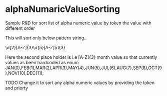 # alphaNumaricValueSorting
Sample R&amp;D for sort list of alpha numeric value by token the value with different order

This will sort only below pattern string..

\d{2}[A-Z]{3}\d{5}[A-Z]\d{3}

Here the second place holder is i.e [A-Z]{3} month value so that currently values as been hardcoded as enum 
 JAN(0),FEB(1),MAR(2),APR(3),MAY(4),JUN(5),JUL(6),AUG(7),SEP(8),OCT(9),NOV(10),DEC(11);

TODO 
Change it to sort any alpha numeric values by providing the token and priorty 
